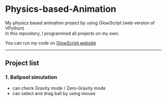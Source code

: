 # Physics-based-Animation
My physics based animation project by using GlowScript (web version of VPython)  
In this repository, I programmed all projects on my own.

You can run my code on [GlowScript website](https://www.glowscript.org/)

---

## Project list
### 1. Ballpool simulation
- can check Gravity mode / Zero-Gravity mode
- can select and drag ball by using mouse
